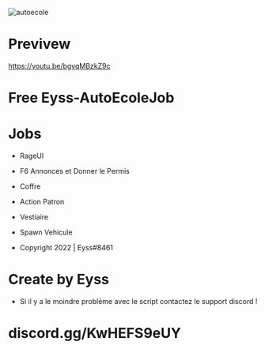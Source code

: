![autoecole](https://user-images.githubusercontent.com/76251650/175654980-7e74e2c5-45cf-47e6-b13f-25e0add63439.jpg)

# Previvew 
https://youtu.be/bgyqMBzkZ9c

# Free Eyss-AutoEcoleJob 

# Jobs

- RageUI
- F6 Annonces et Donner le Permis 
- Coffre
- Action Patron
- Vestiaire
- Spawn Vehicule


- Copyright 2022 | Eyss#8461

# Create by Eyss 

- Si il y a le moindre problème avec le script contactez le support discord !

# discord.gg/KwHEFS9eUY



